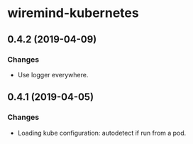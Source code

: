 # wiremind-kubernetes

## 0.4.2 (2019-04-09)
### Changes
- Use logger everywhere.

## 0.4.1 (2019-04-05)
### Changes
- Loading kube configuration: autodetect if run from a pod.
